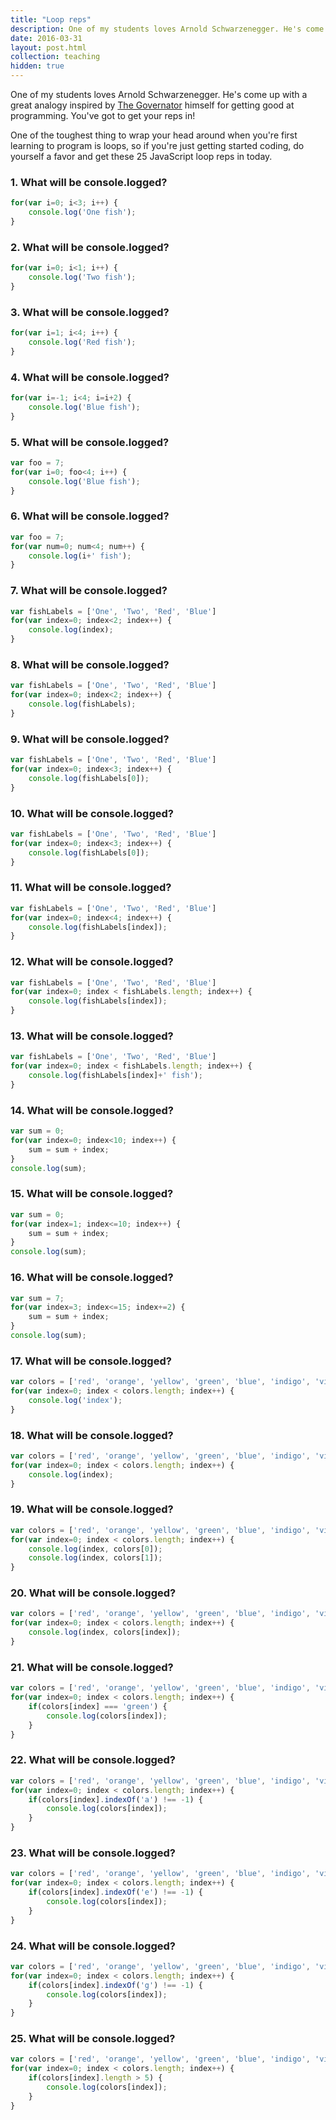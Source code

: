 ```yaml
---
title: "Loop reps"
description: One of my students loves Arnold Schwarzenegger. He's come up with a great analogy inspired by The Governator himself for getting good at programming. You've got to get your reps in!
date: 2016-03-31
layout: post.html
collection: teaching
hidden: true
---
```


One of my students loves Arnold Schwarzenegger. He's come up with a great analogy inspired by [The Governator](https://www.google.com/search?q=The+Governator) himself for getting good at programming. You've got to get your reps in!

One of the toughest thing to wrap your head around when you're first learning to program is loops, so if you're just getting started coding, do yourself a favor and get these 25 JavaScript loop reps in today.

### 1. What will be console.logged?

```js
for(var i=0; i<3; i++) {
	console.log('One fish');
}
```


### 2. What will be console.logged?

```js
for(var i=0; i<1; i++) {
	console.log('Two fish');
}
```



### 3. What will be console.logged?

```js
for(var i=1; i<4; i++) {
	console.log('Red fish');
}
```

### 4. What will be console.logged?

```js
for(var i=-1; i<4; i=i+2) {
	console.log('Blue fish');
}
```

### 5. What will be console.logged?

```js
var foo = 7;
for(var i=0; foo<4; i++) {
	console.log('Blue fish');
}
```

### 6. What will be console.logged?

```js
var foo = 7;
for(var num=0; num<4; num++) {
	console.log(i+' fish');
}
```

### 7. What will be console.logged?

```js
var fishLabels = ['One', 'Two', 'Red', 'Blue']
for(var index=0; index<2; index++) {
	console.log(index);
}
```

### 8. What will be console.logged?

```js
var fishLabels = ['One', 'Two', 'Red', 'Blue']
for(var index=0; index<2; index++) {
	console.log(fishLabels);
}
```

### 9. What will be console.logged?

```js
var fishLabels = ['One', 'Two', 'Red', 'Blue']
for(var index=0; index<3; index++) {
	console.log(fishLabels[0]);
}
```

### 10. What will be console.logged?

```js
var fishLabels = ['One', 'Two', 'Red', 'Blue']
for(var index=0; index<3; index++) {
	console.log(fishLabels[0]);
}
```

### 11. What will be console.logged?

```js
var fishLabels = ['One', 'Two', 'Red', 'Blue']
for(var index=0; index<4; index++) {
	console.log(fishLabels[index]);
}
```

### 12. What will be console.logged?

```js
var fishLabels = ['One', 'Two', 'Red', 'Blue']
for(var index=0; index < fishLabels.length; index++) {
	console.log(fishLabels[index]);
}
```

### 13. What will be console.logged?

```js
var fishLabels = ['One', 'Two', 'Red', 'Blue']
for(var index=0; index < fishLabels.length; index++) {
	console.log(fishLabels[index]+' fish');
}
```

### 14. What will be console.logged?

```js
var sum = 0;
for(var index=0; index<10; index++) {
	sum = sum + index;
}
console.log(sum);
```

### 15. What will be console.logged?

```js
var sum = 0;
for(var index=1; index<=10; index++) {
	sum = sum + index;
}
console.log(sum);
```

### 16. What will be console.logged?

```js
var sum = 7;
for(var index=3; index<=15; index+=2) {
	sum = sum + index;
}
console.log(sum);
```

### 17. What will be console.logged?

```js
var colors = ['red', 'orange', 'yellow', 'green', 'blue', 'indigo', 'violet']
for(var index=0; index < colors.length; index++) {
	console.log('index');
}
```

### 18. What will be console.logged?

```js
var colors = ['red', 'orange', 'yellow', 'green', 'blue', 'indigo', 'violet']
for(var index=0; index < colors.length; index++) {
	console.log(index);
}
```

### 19. What will be console.logged?

```js
var colors = ['red', 'orange', 'yellow', 'green', 'blue', 'indigo', 'violet']
for(var index=0; index < colors.length; index++) {
	console.log(index, colors[0]);
	console.log(index, colors[1]);
}
```

### 20. What will be console.logged?

```js
var colors = ['red', 'orange', 'yellow', 'green', 'blue', 'indigo', 'violet']
for(var index=0; index < colors.length; index++) {
	console.log(index, colors[index]);
}
```

### 21. What will be console.logged?

```js
var colors = ['red', 'orange', 'yellow', 'green', 'blue', 'indigo', 'violet']
for(var index=0; index < colors.length; index++) {
	if(colors[index] === 'green') {
		console.log(colors[index]);
	}
}
```

### 22. What will be console.logged?

```js
var colors = ['red', 'orange', 'yellow', 'green', 'blue', 'indigo', 'violet']
for(var index=0; index < colors.length; index++) {
	if(colors[index].indexOf('a') !== -1) {
		console.log(colors[index]);
	}
}
```

### 23. What will be console.logged?

```js
var colors = ['red', 'orange', 'yellow', 'green', 'blue', 'indigo', 'violet']
for(var index=0; index < colors.length; index++) {
	if(colors[index].indexOf('e') !== -1) {
		console.log(colors[index]);
	}
}
```

### 24. What will be console.logged?

```js
var colors = ['red', 'orange', 'yellow', 'green', 'blue', 'indigo', 'violet']
for(var index=0; index < colors.length; index++) {
	if(colors[index].indexOf('g') !== -1) {
		console.log(colors[index]);
	}
}
```

### 25. What will be console.logged?

```js
var colors = ['red', 'orange', 'yellow', 'green', 'blue', 'indigo', 'violet']
for(var index=0; index < colors.length; index++) {
	if(colors[index].length > 5) {
		console.log(colors[index]);
	}
}
```